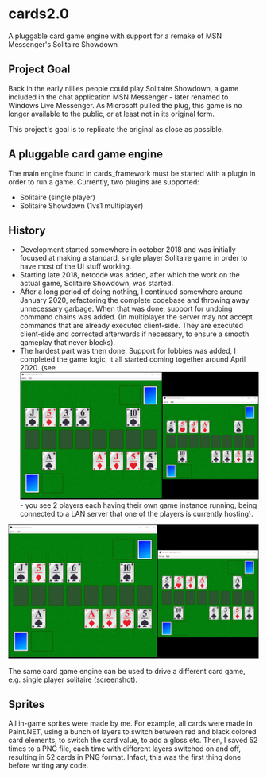# cards2.0
A pluggable card game engine with support for a remake of MSN Messenger's Solitaire Showdown

## Project Goal
Back in the early nillies people could play Solitaire Showdown, a game included in the chat application MSN Messenger - later renamed to Windows Live Messenger. As Microsoft pulled the plug, this game is no longer available to the public, or at least not in its original form. 

This project's goal is to replicate the original as close as possible.

## A pluggable card game engine

The main engine found in cards_framework must be started with a plugin in order to run a game. Currently, two plugins are supported: 
* Solitaire (single player)
* Solitaire Showdown (1vs1 multiplayer)

## History

* Development started somewhere in october 2018 and was initially focused at making a standard, single player Solitaire game in order to have most of the UI stuff working. 
* Starting late 2018, netcode was added, after which the work on the actual game, Solitaire Showdown, was started. 
* After a long period of doing nothing, I continued somewhere around January 2020, refactoring the complete codebase and throwing away unnecessary garbage. When that was done, support for undoing command chains was added. (In multiplayer the server may not accept commands that are already executed client-side. They are executed client-side and corrected afterwards if necessary, to ensure a smooth gameplay that never blocks).
* The hardest part was then done. Support for lobbies was added, I completed the game logic, it all started coming together around April 2020. (see ![screenshot](screenshots/solitaireshowdown_04162020.gif) - you see 2 players each having their own game instance running, being connected to a LAN server that one of the players is currently hosting).

![Screenshot Solitaire Showdown](screenshots/solitaireshowdown_04162020.gif)

The same card game engine can be used to drive a different card game, e.g. single player solitaire ([screenshot](screenshots/solitaire_590x445.png)).

## Sprites

All in-game sprites were made by me. For example, all cards were made in Paint.NET, using a bunch of layers to switch between red and black colored card elements, to switch the card value, to add a gloss etc. Then, I saved 52 times to a PNG file, each time with different layers switched on and off, resulting in 52 cards in PNG format. Infact, this was the first thing done before writing any code.

